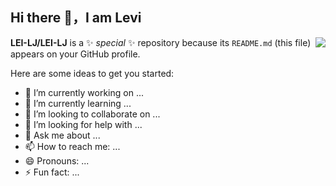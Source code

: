 ## Hi there 👋，I am Levi
<img align="right" src="https://github-readme-stats.vercel.app/api?username=LEI-LJ&show_icons=true&icon_color=CE1D2D&text_color=718096&bg_color=ffffff&hide_title=true" />

**LEI-LJ/LEI-LJ** is a ✨ _special_ ✨ repository because its `README.md` (this file) appears on your GitHub profile.


Here are some ideas to get you started:

- 🔭 I’m currently working on ...
- 🌱 I’m currently learning ...
- 👯 I’m looking to collaborate on ...
- 🤔 I’m looking for help with ...
- 💬 Ask me about ...
- 📫 How to reach me: ...
- 😄 Pronouns: ...
- ⚡ Fun fact: ...

